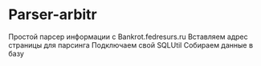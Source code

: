 # Parser-arbitr
Простой парсер информации с Bankrot.fedresurs.ru
Вставляем адрес страницы для парсинга
Подключаем свой SQLUtil
Собираем данные в базу
